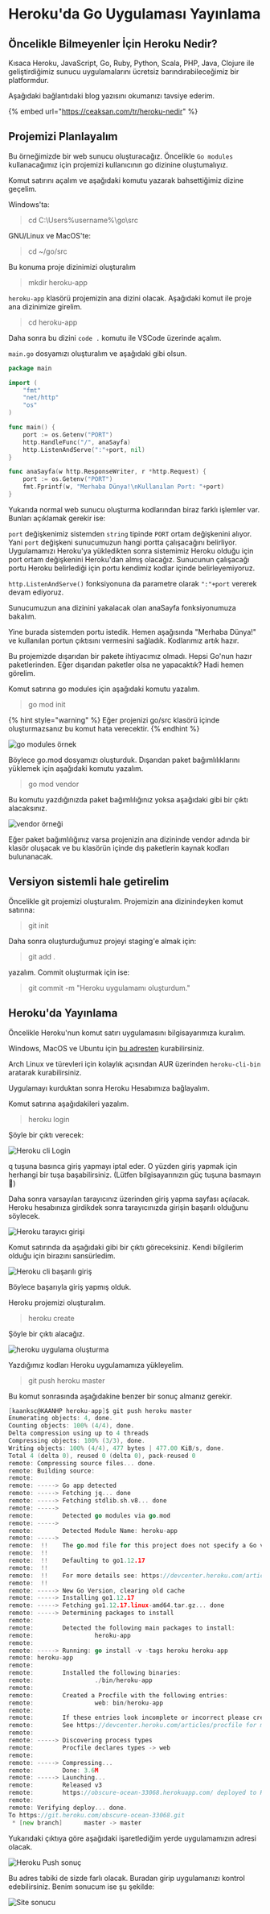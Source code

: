 # Heroku'da Go Uygulaması Yayınlama

## Öncelikle Bilmeyenler İçin Heroku Nedir?

Kısaca Heroku, JavaScript, Go, Ruby, Python, Scala, PHP, Java, Clojure ile geliştirdiğimiz sunucu uygulamalarını ücretsiz barındırabileceğimiz bir platformdur.

Aşağıdaki bağlantıdaki blog yazısını okumanızı tavsiye ederim.

{% embed url="https://ceaksan.com/tr/heroku-nedir" %}

## Projemizi Planlayalım

Bu örneğimizde bir web sunucu oluşturacağız. Öncelikle `Go modules` kullanacağımız için projemizi kullanıcının go dizinine oluştumalıyız.

Komut satırını açalım ve aşağıdaki komutu yazarak bahsettiğimiz dizine geçelim.

Windows'ta:

> cd C:\\Users\%username%\go\src

GNU/Linux ve MacOS'te:

> cd ~/go/src

Bu konuma proje dizinimizi oluşturalım

> mkdir heroku-app

`heroku-app` klasörü projemizin ana dizini olacak. Aşağıdaki komut ile proje ana dizinimize girelim.

> cd heroku-app

Daha sonra bu dizini `code .` komutu ile VSCode üzerinde açalım.

`main.go` dosyamızı oluşturalım ve aşağıdaki gibi olsun.

```go
package main

import (
	"fmt"
	"net/http"
	"os"
)

func main() {
	port := os.Getenv("PORT")
	http.HandleFunc("/", anaSayfa)
	http.ListenAndServe(":"+port, nil)
}

func anaSayfa(w http.ResponseWriter, r *http.Request) {
	port := os.Getenv("PORT")
	fmt.Fprintf(w, "Merhaba Dünya!\nKullanılan Port: "+port)
}
```

Yukarıda normal web sunucu oluşturma kodlarından biraz farklı işlemler var. Bunları açıklamak gerekir ise:

`port` değişkenimiz sistemden `string` tipinde `PORT` ortam değişkenini alıyor. Yani `port` değişkeni sunucumuzun hangi portta çalışacağını belirliyor. Uygulamamızı Heroku'ya yükledikten sonra sistemimiz Heroku olduğu için port ortam değişkenini Heroku'dan almış olacağız. Sunucunun çalışacağı portu Heroku belirlediği için portu kendimiz kodlar içinde belirleyemiyoruz.

`http.ListenAndServe()` fonksiyonuna da parametre olarak `":"+port` vererek devam ediyoruz.

Sunucumuzun ana dizinini yakalacak olan anaSayfa fonksiyonumuza bakalım.

Yine burada sistemden portu istedik. Hemen aşağısında "Merhaba Dünya!" ve kullanılan portun çıktısını vermesini sağladık. Kodlarımız artık hazır.

Bu projemizde dışarıdan bir pakete ihtiyacımız olmadı. Hepsi Go'nun hazır paketlerinden. Eğer dışarıdan paketler olsa ne yapacaktık? Hadi hemen görelim.

Komut satırına go modules için aşağıdaki komutu yazalım.

> go mod init

{% hint style="warning" %}
Eğer projenizi go/src klasörü içinde oluşturmazsanız bu komut hata verecektir.
{% endhint %}

![go modules &#xF6;rnek ](../.gitbook/assets/go-mod-init.png)

Böylece go.mod dosyamızı oluşturduk. Dışarıdan paket bağımlılıklarını yüklemek için aşağıdaki komutu yazalım.

> go mod vendor

Bu komutu yazdığınızda paket bağımlılığınız yoksa aşağıdaki gibi bir çıktı alacaksınız.

![vendor &#xF6;rne&#x11F;i](../.gitbook/assets/no-vendor.png)

Eğer paket bağımlılığınız varsa projenizin ana dizininde vendor adında bir klasör oluşacak ve bu klasörün içinde dış paketlerin kaynak kodları bulunanacak.

## Versiyon sistemli hale getirelim

Öncelikle git projemizi oluşturalım. Projemizin ana dizinindeyken komut satırına:

> git init

Daha sonra oluşturduğumuz projeyi staging'e almak için:

> git add .

yazalım. Commit oluşturmak için ise:

> git commit -m "Heroku uygulamamı oluşturdum."

## Heroku'da Yayınlama

Öncelikle Heroku'nun komut satırı uygulamasını bilgisayarımıza kuralım.

Windows, MacOS ve Ubuntu için [bu adresten](https://devcenter.heroku.com/articles/heroku-cli#download-and-install) kurabilirsiniz.

Arch Linux ve türevleri için kolaylık açısından AUR üzerinden `heroku-cli-bin` aratarak kurabilirsiniz.

Uygulamayı kurduktan sonra Heroku Hesabımıza bağlayalım.

Komut satırına aşağıdakileri yazalım.

> heroku login

Şöyle bir çıktı verecek:

![Heroku cli Login](../.gitbook/assets/heroku-login.png)

q tuşuna basınca giriş yapmayı iptal eder. O yüzden giriş yapmak için herhangi bir tuşa başabilirsiniz. \(Lütfen bilgisayarınızın güç tuşuna basmayın 🙂\)

Daha sonra varsayılan tarayıcınız üzerinden giriş yapma sayfası açılacak. Heroku hesabınıza girdikdek sonra tarayıcınızda girişin başarılı olduğunu söylecek.

![Heroku taray&#x131;c&#x131; giri&#x15F;i](../.gitbook/assets/heroku-login-warning.png)

Komut satırında da aşağıdaki gibi bir çıktı göreceksiniz. Kendi bilgilerim olduğu için birazını sansürledim.

![Heroku cli ba&#x15F;ar&#x131;l&#x131; giri&#x15F; ](../.gitbook/assets/heroku-login-success.png)

Böylece başarıyla giriş yapmış olduk.

Heroku projemizi oluşturalım.

> heroku create

Şöyle bir çıktı alacağız.

![heroku uygulama olu&#x15F;turma](../.gitbook/assets/heroku-create.png)

Yazdığımız kodları Heroku uygulamamıza yükleyelim.

> git push heroku master

Bu komut sonrasında aşağıdakine benzer bir sonuç almanız gerekir.

```go
[kaanksc@KAANHP heroku-app]$ git push heroku master
Enumerating objects: 4, done.
Counting objects: 100% (4/4), done.
Delta compression using up to 4 threads
Compressing objects: 100% (3/3), done.
Writing objects: 100% (4/4), 477 bytes | 477.00 KiB/s, done.
Total 4 (delta 0), reused 0 (delta 0), pack-reused 0
remote: Compressing source files... done.
remote: Building source:
remote: 
remote: -----> Go app detected
remote: -----> Fetching jq... done
remote: -----> Fetching stdlib.sh.v8... done
remote: -----> 
remote:        Detected go modules via go.mod
remote: -----> 
remote:        Detected Module Name: heroku-app
remote: -----> 
remote:  !!    The go.mod file for this project does not specify a Go version
remote:  !!    
remote:  !!    Defaulting to go1.12.17
remote:  !!    
remote:  !!    For more details see: https://devcenter.heroku.com/articles/go-apps-with-modules#build-configuration
remote:  !!    
remote: -----> New Go Version, clearing old cache
remote: -----> Installing go1.12.17
remote: -----> Fetching go1.12.17.linux-amd64.tar.gz... done
remote: -----> Determining packages to install
remote:        
remote:        Detected the following main packages to install:
remote:                 heroku-app
remote:        
remote: -----> Running: go install -v -tags heroku heroku-app 
remote: heroku-app
remote:        
remote:        Installed the following binaries:
remote:                 ./bin/heroku-app
remote:        
remote:        Created a Procfile with the following entries:
remote:                 web: bin/heroku-app
remote:        
remote:        If these entries look incomplete or incorrect please create a Procfile with the required entries.
remote:        See https://devcenter.heroku.com/articles/procfile for more details about Procfiles
remote:        
remote: -----> Discovering process types
remote:        Procfile declares types -> web
remote: 
remote: -----> Compressing...
remote:        Done: 3.6M
remote: -----> Launching...
remote:        Released v3
remote:        https://obscure-ocean-33068.herokuapp.com/ deployed to Heroku
remote: 
remote: Verifying deploy... done.
To https://git.heroku.com/obscure-ocean-33068.git
 * [new branch]      master -> master
```

Yukarıdaki çıktıya göre aşağıdaki işaretlediğim yerde uygulamamızın adresi olacak.

![Heroku Push sonu&#xE7;](../.gitbook/assets/heroku-push.png)

Bu adres tabiki de sizde farlı olacak. Buradan girip uygulamanızı kontrol edebilirsiniz. Benim sonucum ise şu şekilde:

![Site sonucu](../.gitbook/assets/heroku-site.png)


